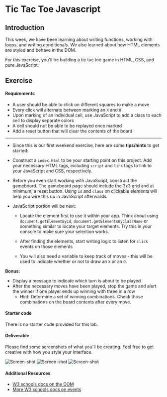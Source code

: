 # Tic Tac Toe Javascript

## Introduction

This week, we have been learning about writing functions, working with
loops, and writing conditionals. We also learned about how HTML elements are styled and behave in the DOM.

For this exercise, you'll be building a tic tac toe game in HTML, CSS, and pure JavaScript.

## Exercise

#### Requirements

- A user should be able to click on different squares to make a move
- Every click will alternate between marking an `X` and `O`
- Upon marking of an individual cell, use JavaScript to add a class to
  each cell to display separate colors
- A cell should not be able to be replayed once marked
- Add a reset button that will clear the contents of the board

---

- Since this is our first weekend exercise, here are some __tips/hints__ to get started:

 - Construct a `index.html` to be your starting point on this
 project. Add your necessary HTML tags, including `script` and
 `link` tags to link to your JavaScript and CSS, respectively.

 - Before you even start working with JavaScript, construct the
 gameboard. The gameboard page should include the 3x3 grid and at
 minimum, a reset button. Using `id` and `class` on clickable
 elements will help you wire this up in JavaScript afterwards.

 - JavaScript portion will be next:

   * Locate the element first to use it within your app. Think about
      using `document.getElementById`, `document.getElementsByClassName` or something similar to locate your target elements. Try this in your console to make sure your selection works.

   * After finding the elements, start writing logic to listen for
      `click` events on those elements

   * You will also need a variable to keep track of moves - this
      will be used to indicate whether or not to draw an `X` or an `O`.

**Bonus:**
- Display a message to indicate which turn is about to be played
- After the necessary moves have been played, stop the game and alert the
  winner if one player ends up winning with three in a row
    * Hint: Determine a set of winning combinations. Check those
      combinations on the board contents after every move.


#### Starter code

There is no starter code provided for this lab.

#### Deliverable

Please find some screenshots of what you'll be creating.  Feel free to get creative with how you style your interface.

![Screen-shot](https://i.imgur.com/kz2L9f9.png)
![Screen-shot](https://i.imgur.com/d8lFshD.png)
![Screen-shot](https://i.imgur.com/Jw6hhcA.png)

#### Additional Resources

- [W3 schools docs on the DOM](http://www.w3schools.com/jsref/dom_obj_all.asp)
- [More W3 schools docs on events](https://developer.mozilla.org/en-US/docs/Web/Events)